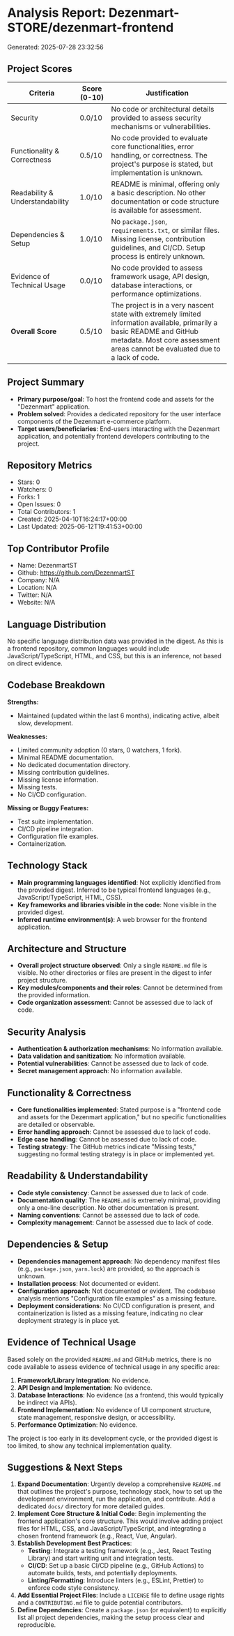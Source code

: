 # Analysis Report: Dezenmart-STORE/dezenmart-frontend

Generated: 2025-07-28 23:32:56

## Project Scores

| Criteria | Score (0-10) | Justification |
|----------|--------------|---------------|
| Security | 0.0/10 | No code or architectural details provided to assess security mechanisms or vulnerabilities. |
| Functionality & Correctness | 0.5/10 | No code provided to evaluate core functionalities, error handling, or correctness. The project's purpose is stated, but implementation is unknown. |
| Readability & Understandability | 1.0/10 | README is minimal, offering only a basic description. No other documentation or code structure is available for assessment. |
| Dependencies & Setup | 1.0/10 | No `package.json`, `requirements.txt`, or similar files. Missing license, contribution guidelines, and CI/CD. Setup process is entirely unknown. |
| Evidence of Technical Usage | 0.0/10 | No code provided to assess framework usage, API design, database interactions, or performance optimizations. |
| **Overall Score** | 0.5/10 | The project is in a very nascent state with extremely limited information available, primarily a basic README and GitHub metadata. Most core assessment areas cannot be evaluated due to a lack of code. |

## Project Summary
- **Primary purpose/goal**: To host the frontend code and assets for the "Dezenmart" application.
- **Problem solved**: Provides a dedicated repository for the user interface components of the Dezenmart e-commerce platform.
- **Target users/beneficiaries**: End-users interacting with the Dezenmart application, and potentially frontend developers contributing to the project.

## Repository Metrics
- Stars: 0
- Watchers: 0
- Forks: 1
- Open Issues: 0
- Total Contributors: 1
- Created: 2025-04-10T16:24:17+00:00
- Last Updated: 2025-06-12T19:41:53+00:00

## Top Contributor Profile
- Name: DezenmartST
- Github: https://github.com/DezenmartST
- Company: N/A
- Location: N/A
- Twitter: N/A
- Website: N/A

## Language Distribution
No specific language distribution data was provided in the digest. As this is a frontend repository, common languages would include JavaScript/TypeScript, HTML, and CSS, but this is an inference, not based on direct evidence.

## Codebase Breakdown
**Strengths:**
- Maintained (updated within the last 6 months), indicating active, albeit slow, development.

**Weaknesses:**
- Limited community adoption (0 stars, 0 watchers, 1 fork).
- Minimal README documentation.
- No dedicated documentation directory.
- Missing contribution guidelines.
- Missing license information.
- Missing tests.
- No CI/CD configuration.

**Missing or Buggy Features:**
- Test suite implementation.
- CI/CD pipeline integration.
- Configuration file examples.
- Containerization.

## Technology Stack
- **Main programming languages identified**: Not explicitly identified from the provided digest. Inferred to be typical frontend languages (e.g., JavaScript/TypeScript, HTML, CSS).
- **Key frameworks and libraries visible in the code**: None visible in the provided digest.
- **Inferred runtime environment(s)**: A web browser for the frontend application.

## Architecture and Structure
- **Overall project structure observed**: Only a single `README.md` file is visible. No other directories or files are present in the digest to infer project structure.
- **Key modules/components and their roles**: Cannot be determined from the provided information.
- **Code organization assessment**: Cannot be assessed due to lack of code.

## Security Analysis
- **Authentication & authorization mechanisms**: No information available.
- **Data validation and sanitization**: No information available.
- **Potential vulnerabilities**: Cannot be assessed due to lack of code.
- **Secret management approach**: No information available.

## Functionality & Correctness
- **Core functionalities implemented**: Stated purpose is a "frontend code and assets for the Dezenmart application," but no specific functionalities are detailed or observable.
- **Error handling approach**: Cannot be assessed due to lack of code.
- **Edge case handling**: Cannot be assessed due to lack of code.
- **Testing strategy**: The GitHub metrics indicate "Missing tests," suggesting no formal testing strategy is in place or implemented yet.

## Readability & Understandability
- **Code style consistency**: Cannot be assessed due to lack of code.
- **Documentation quality**: The `README.md` is extremely minimal, providing only a one-line description. No other documentation is present.
- **Naming conventions**: Cannot be assessed due to lack of code.
- **Complexity management**: Cannot be assessed due to lack of code.

## Dependencies & Setup
- **Dependencies management approach**: No dependency manifest files (e.g., `package.json`, `yarn.lock`) are provided, so the approach is unknown.
- **Installation process**: Not documented or evident.
- **Configuration approach**: Not documented or evident. The codebase analysis mentions "Configuration file examples" as a missing feature.
- **Deployment considerations**: No CI/CD configuration is present, and containerization is listed as a missing feature, indicating no clear deployment strategy is in place yet.

## Evidence of Technical Usage
Based solely on the provided `README.md` and GitHub metrics, there is no code available to assess evidence of technical usage in any specific area:
1.  **Framework/Library Integration**: No evidence.
2.  **API Design and Implementation**: No evidence.
3.  **Database Interactions**: No evidence (as a frontend, this would typically be indirect via APIs).
4.  **Frontend Implementation**: No evidence of UI component structure, state management, responsive design, or accessibility.
5.  **Performance Optimization**: No evidence.

The project is too early in its development cycle, or the provided digest is too limited, to show any technical implementation quality.

## Suggestions & Next Steps
1.  **Expand Documentation**: Urgently develop a comprehensive `README.md` that outlines the project's purpose, technology stack, how to set up the development environment, run the application, and contribute. Add a dedicated `docs/` directory for more detailed guides.
2.  **Implement Core Structure & Initial Code**: Begin implementing the frontend application's core structure. This would involve adding project files for HTML, CSS, and JavaScript/TypeScript, and integrating a chosen frontend framework (e.g., React, Vue, Angular).
3.  **Establish Development Best Practices**:
    *   **Testing**: Integrate a testing framework (e.g., Jest, React Testing Library) and start writing unit and integration tests.
    *   **CI/CD**: Set up a basic CI/CD pipeline (e.g., GitHub Actions) to automate builds, tests, and potentially deployments.
    *   **Linting/Formatting**: Introduce linters (e.g., ESLint, Prettier) to enforce code style consistency.
4.  **Add Essential Project Files**: Include a `LICENSE` file to define usage rights and a `CONTRIBUTING.md` file to guide potential contributors.
5.  **Define Dependencies**: Create a `package.json` (or equivalent) to explicitly list all project dependencies, making the setup process clear and reproducible.
